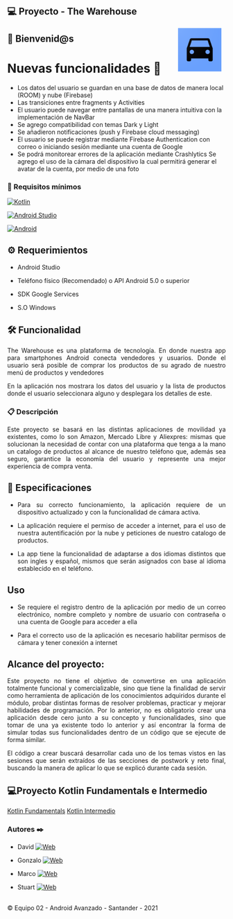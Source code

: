 
##  💻 Proyecto - The Warehouse

<img src="images/carpool.png" align="right" height="100" width="100" hspace="10">

##  :wave: Bienvenid@s

#  Nuevas funcionalidades 🚗

 - Los datos del usuario se guardan en una base de datos de manera local
   (ROOM) y nube (Firebase)
 - Las transiciones entre fragments y Activities
 - El usuario puede navegar entre pantallas de una manera intuitiva con
   la implementación de NavBar
 - Se agrego compatibilidad con temas Dark y Light
 - Se añadieron notificaciones (push y Firebase cloud messaging)
 - El usuario se puede registrar mediante Firebase Authentication con
   correo o iniciando sesión mediante una cuenta de Google
 - Se podrá monitorear errores de la aplicación mediante Crashlytics Se
   agrego el uso de la cámara del dispositivo la cual permitirá generar
   el avatar de la cuenta, por medio de una foto

<div style="text-align: justify;">

###  🔧 Requisitos mínimos

[![Kotlin](https://img.shields.io/badge/Kotlin-1.5-purple?longCache=true&style=popout-square)](https://kotlinlang.org)

[![Android Studio](https://img.shields.io/badge/Android_Studio-4.2-blue.svg?longCache=true&style=popout-square)](https://developer.android.com/studio)

[![Android](https://img.shields.io/badge/Android-5.4-green.svg?longCache=true&style=popout-square)](https://www.android.com)

##  :gear: Requerimientos

- Android Studio

- Teléfono físico (Recomendado) o API Android 5.0 o superior

- SDK Google Services
- S.O Windows

##  🛠️ Funcionalidad


The Warehouse es una plataforma de tecnología. En donde nuestra app para smartphones Android conecta vendedores y usuarios. Donde el usuario será posible de comprar los productos de su agrado de nuestro menú de productos y vendedores

En la aplicación nos mostrara los datos del usuario y la lista de productos donde el usuario seleccionara alguno y desplegara los detalles de este.

###  :clipboard: Descripción

Este proyecto se basará en las distintas aplicaciones de movilidad ya existentes, como lo son Amazon, Mercado Libre y Aliexpres: mismas que solucionan la necesidad de contar con una plataforma que tenga a la mano un catalogo de productos al alcance de nuestro teléfono
que, además sea seguro, garantice la economía del usuario y represente una mejor experiencia de compra venta.

##  :notebook: Especificaciones

* Para su correcto funcionamiento, la aplicación requiere de un dispositivo actualizado y con la funcionalidad de cámara activa.

* La aplicación requiere el permiso de acceder a internet, para el uso de nuestra autentificación por la nube y peticiones de nuestro catalogo de productos.

* La app tiene la funcionalidad de adaptarse a dos idiomas distintos que son ingles y español, mismos que serán asignados con base al idioma establecido en el teléfono.



##  Uso

* Se requiere el registro dentro de la aplicación por medio de un correo electrónico, nombre completo y nombre de usuario con contraseña o una cuenta de Google para acceder a ella


* Para el correcto uso de la aplicación es necesario habilitar permisos de cámara y tener conexión a internet



##  Alcance del proyecto:

Este proyecto no tiene el objetivo de convertirse en una aplicación totalmente funcional y comercializable, sino que tiene la finalidad de servir como herramienta de aplicación de los conocimientos adquiridos durante el módulo, probar distintas formas de resolver problemas, practicar y mejorar habilidades de programación. Por lo anterior, no es obligatorio crear una aplicación desde cero junto a su concepto y funcionalidades, sino que tomar de una ya existente todo lo anterior y así encontrar la forma de simular todas sus funcionalidades dentro de un código que se ejecute de forma similar.

El código a crear buscará desarrollar cada uno de los temas vistos en las sesiones que serán extraídos de las secciones de postwork y reto final, buscando la manera de aplicar lo que se explicó durante cada sesión.

</div>

##  💻Proyecto Kotlin Fundamentals e Intermedio

[Kotlin Fundamentals](https://github.com/olvera93/Santander_Kotlin_Proyecto.git)
[Kotlin Intermedio](https://github.com/olvera93/AndroidStudio_Carpool)

<footer>

<h3> Autores ✒️</h3>

* David [![Web](https://img.shields.io/badge/GitHub-daviders98-14a1f0?style=for-the-badge&logo=github&logoColor=white&labelColor=101010)](https://github.com/daviders98)<br>

* Gonzalo [![Web](https://img.shields.io/badge/GitHub-olvera93-14a1f0?style=for-the-badge&logo=github&logoColor=white&labelColor=101010)](https://github.com/olvera93)<br>

* Marco [![Web](https://img.shields.io/badge/GitHub-mibarra24-14a1f0?style=for-the-badge&logo=github&logoColor=white&labelColor=101010)](https://github.com/mibarra24)<br>

* Stuart [![Web](https://img.shields.io/badge/GitHub-StuartGa-14a1f0?style=for-the-badge&logo=github&logoColor=white&labelColor=101010)](https://github.com/StuartGa)

<p><br /> &copy; Equipo 02 - Android Avanzado - Santander - 2021



</footer>



<footer>


